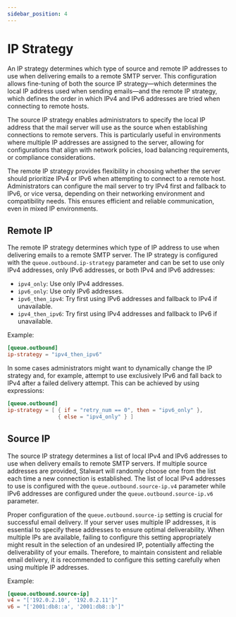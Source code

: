 ```yaml
---
sidebar_position: 4
---
```


# IP Strategy

An IP strategy determines which type of source and remote IP addresses to use when delivering emails to a remote SMTP server. This configuration allows fine-tuning of both the source IP strategy—which determines the local IP address used when sending emails—and the remote IP strategy, which defines the order in which IPv4 and IPv6 addresses are tried when connecting to remote hosts.

The source IP strategy enables administrators to specify the local IP address that the mail server will use as the source when establishing connections to remote servers. This is particularly useful in environments where multiple IP addresses are assigned to the server, allowing for configurations that align with network policies, load balancing requirements, or compliance considerations.

The remote IP strategy provides flexibility in choosing whether the server should prioritize IPv4 or IPv6 when attempting to connect to a remote host. Administrators can configure the mail server to try IPv4 first and fallback to IPv6, or vice versa, depending on their networking environment and compatibility needs. This ensures efficient and reliable communication, even in mixed IP environments.

## Remote IP

The remote IP strategy determines which type of IP address to use when delivering emails to a remote SMTP server. The IP strategy is configured with the `queue.outbound.ip-strategy` parameter and can be set to use only IPv4 addresses, only IPv6 addresses, or both IPv4 and IPv6 addresses:

- `ipv4_only`: Use only IPv4 addresses.
- `ipv6_only`: Use only IPv6 addresses.
- `ipv6_then_ipv4`: Try first using IPv6 addresses and fallback to IPv4 if unavailable.
- `ipv4_then_ipv6`: Try first using IPv4 addresses and fallback to IPv6 if unavailable.

Example:

```toml
[queue.outbound]
ip-strategy = "ipv4_then_ipv6"
```

In some cases administrators might want to dynamically change the IP strategy and, for example, attempt to use exclusively IPv6 and fall back to IPv4 after a failed delivery attempt. This can be achieved by using expressions:

```toml
[queue.outbound]
ip-strategy = [ { if = "retry_num == 0", then = "ipv6_only" }, 
                { else = "ipv4_only" } ]
```

## Source IP

The source IP strategy determines a list of local IPv4 and IPv6 addresses to use when delivery emails to remote SMTP servers. If multiple source addresses are provided, Stalwart will randomly choose one from the list each time a new connection is established. The list of local IPv4 addresses to use is configured with the `queue.outbound.source-ip.v4` parameter while IPv6 addresses are configured under the `queue.outbound.source-ip.v6` parameter.

Proper configuration of the `queue.outbound.source-ip` setting is crucial for successful email delivery. If your server uses multiple IP addresses, it is essential to specify these addresses to ensure optimal deliverability. When multiple IPs are available, failing to configure this setting appropriately might result in the selection of an undesired IP, potentially affecting the deliverability of your emails. Therefore, to maintain consistent and reliable email delivery, it is recommended to configure this setting carefully when using multiple IP addresses.

Example:

```toml
[queue.outbound.source-ip]
v4 = "['192.0.2.10', '192.0.2.11']"
v6 = "['2001:db8::a', '2001:db8::b']"
```
